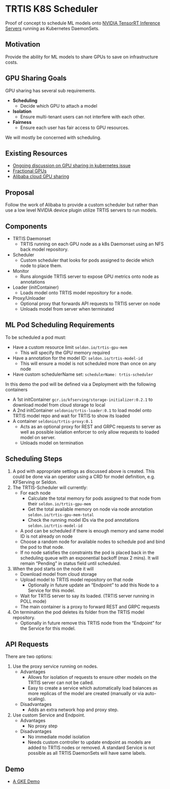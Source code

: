 # TRTIS K8S Scheduler

Proof of concept to schedule ML models onto [NVIDIA TensorRT Inference Servers](https://github.com/NVIDIA/tensorrt-inference-server) running as Kubernetes DaemonSets.

## Motivation
Provide the ability for ML models to share GPUs to save on infrastructure costs.

## GPU Sharing Goals
GPU sharing has several sub requirements.

 * **Scheduling**
    * Decide which GPU to attach a model
 * **Isolation**
    * Ensure multi-tenant users can not interfere with each other.
 * **Fairness**
    * Ensure each user has fair access to GPU resources.

We will mostly be concerned with scheduling.

## Existing Resources

 * [Ongoing discussion on GPU sharing in kubernetes issue](https://github.com/kubernetes/kubernetes/issues/52757)
 * [Fractional GPUs](https://github.com/sakjain92/Fractional-GPUs)
 * [Alibaba cloud GPU sharing](https://www.alibabacloud.com/blog/gpu-sharing-scheduler-extender-now-supports-fine-grained-kubernetes-clusters_594926)

## Proposal
Follow the work of Alibaba to provide a custom scheduler but rather than use a low level NVIDIA device plugin utilize TRTIS servers to run models.


## Components

 * TRTIS Daemonset
   * TRTIS running on each GPU node as a k8s Daemonset using an NFS back model repository.
 * Scheduler
   * Custom scheduler that looks for pods assigned to decide which node to place them.
 * Monitor
   * Runs alongside TRTIS server to expose GPU metrics onto node as annotations
 * Loader (initContainer)
   * Loads model onto TRTIS model repository for a node.
 * Proxy/Unloader
   * Optional proxy that forwards API requests to TRTIS server on node
   * Unloads model from server when terminated

## ML Pod Scheduling Requirements

To be scheduled a pod must:
  * Have a custom resource limit `seldon.io/trtis-gpu-mem`
    * This will specify the GPU memory required
  * Have a annotation for the model ID: `seldon.io/trtis-model-id`
    * This will ensure a model is not scheduled more than once on any node
  * Have custom schedulerName set: `schedulerName: trtis-scheduler`

In this demo the pod will be defined via a Deployment with the following containers

  * A 1st initContainer `gcr.io/kfserving/storage-initializer:0.2.1` to download model from cloud storage to local
  * A 2nd initContainer `seldonio/trtis-loader:0.1` to load model onto TRTIS model repo and wait for TRTIS to show its loaded
  * A container `seldonio/trtis-proxy:0.1`
    * Acts as an optional proxy for REST and GRPC requests to server as well as possible isolation enforcer to only allow requests to loaded model on server.
    * Unloads model on termination

## Scheduling Steps

  1. A pod with appropriate settings as discussed above is created. This could be done via an operator using a CRD for model definition, e.g. KFServing or Seldon.
  1. The TRTIS-Scheduler will currently:
     * For each node
        * Calculate the total memory for pods assigned to that node from their `seldon.io/trtis-gpu-mem`
        * Get the total available memory on node via node annotation `seldon.io/trtis-gpu-mem-total`
        * Check the running model IDs via the pod annotations `seldon.io/trtis-model-id`
     * A pod can be scheduled if there is enough memory and same model ID is not already on node
     * Choose a random node for available nodes to schedule pod and bind the pod to that node.
     * If no node satisfies the constraints the pod is placed back in the scheduling queue with an exponential backoff (max 2 mins). It will remain “Pending” in status field until scheduled.
  1. When the pod starts on the node it will
     * Download model from cloud storage
     * Upload model to TRTIS model repository on that node
        * Optionally in future update an “Endpoint” to add this Node to a Service for this model.
     * Wait for TRTIS server to say its loaded. (TRTIS server running in POLL mode)
     * The main container is a proxy to forward REST and GRPC requests
  1. On termination the pod deletes its folder from the TRTIS model repository.
     * Optionally in future remove this TRTIS node from the “Endpoint” for the Service for this model.

## API Requests

There are two options:

  1. Use the proxy service running on nodes.
     * Advantages
       * Allows for isolation of requests to ensure other models on the TRTIS server can not be called.
       * Easy to create a service which automatically load balances as more replicas of the model are created (manually or via auto-scaling).
     * Disadvantages
       * Adds an extra network hop and proxy step.
  1. Use custom Service and Endpoint.
     * Advantages
       * No proxy step
     * Disadvantages
       * No immediate model isolation
       * Needs custom controller to update endpoint as models are added to TRTIS nodes or removed. A standard Service is not possible as all TRTIS DaemonSets will have same labels.


## Demo

 * [A GKE Demo](samples/gke/README.md)